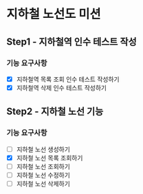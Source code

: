 # 지하철 노선도 미션
## Step1 - 지하철역 인수 테스트 작성
### 기능 요구사항
- [x] 지하철역 목록 조회 인수 테스트 작성하기 
- [x] 지하철역 삭제 인수 테스트 작성하기

## Step2 - 지하철 노선 기능
### 기능 요구사항
- [ ] 지하철 노선 생성하기
- [x] 지하철 노선 목록 조회하기
- [ ] 지하철 노선 조회하기
- [ ] 지하철 노선 수정하기
- [ ] 지하철 노선 삭제하기
